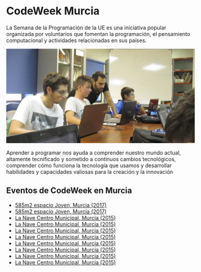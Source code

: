 # CodeWeek Murcia

La Semana de la Programación de la UE es una iniciativa popular organizada por voluntarios que fomentan la programación, el pensamiento computacional y actividades relacionadas en sus países.

![](images/1.png)

Aprender a programar nos ayuda a comprender nuestro mundo actual, altamente tecnificado y sometido a continuos cambios tecnológicos, comprender cómo funciona la tecnología que usamos y desarrollar habilidades y capacidades valiosas para la creación y la innovación

## Eventos de CodeWeek en Murcia

- [585m2 espacio Joven, Murcia (2017)](https://codeweek.eu/view/141278/club-gratuito-de-programacion-y-robotica)
- [585m2 espacio Joven, Murcia (2017)](https://codeweek.eu/view/141282/club-gratuito-de-programacion-y-robotica)
- [La Nave Centro Municipal, Murcia (2015)](https://codeweek.eu/view/4144/aprende-a-programar-videojuegos)
- [La Nave Centro Municipal, Murcia (2015)](https://codeweek.eu/view/3668/aprende-a-programar-videojuegos-y-aplicaciones)
- [La Nave Centro Municipal, Murcia (2015)](https://codeweek.eu/view/5814/aprende-a-programar-videojuegos-con-frozen)
- [La Nave Centro Municipal, Murcia (2015)](https://codeweek.eu/view/4145/aprende-a-programar-aplicaciones)
- [La Nave Centro Municipal, Murcia (2015)](https://codeweek.eu/view/5815/aprende-a-programar-paginas-web)
- [La Nave Centro Municipal, Murcia (2015)](https://codeweek.eu/view/4146/juega-y-programa-un-juego-en-3d)
- [La Nave Centro Municipal, Murcia (2015)](https://codeweek.eu/view/4147/maraton-descubre-la-programacion-y-coderdojo-murcia)
- [La Nave Centro Municipal, Murcia (2015)](https://codeweek.eu/view/5811/coderdojo-murcia)

